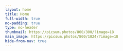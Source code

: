 ```yaml
---
layout: home
title: Home
full-width: true
no-padding: true
type: no-header
thumbnail: https://picsum.photos/800/300/?image=18
main_image: https://picsum.photos/800/1024/?image=18
hide-from-nav: true
---
```

